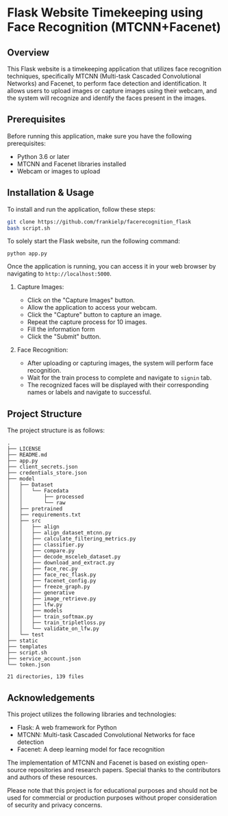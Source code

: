 # Flask Website Timekeeping using Face Recognition (MTCNN+Facenet)

## Overview
This Flask website is a timekeeping application that utilizes face recognition techniques, specifically MTCNN (Multi-task Cascaded Convolutional Networks) and Facenet, to perform face detection and identification. It allows users to upload images or capture images using their webcam, and the system will recognize and identify the faces present in the images.

## Prerequisites
Before running this application, make sure you have the following prerequisites:
- Python 3.6 or later
- MTCNN and Facenet libraries installed
- Webcam or images to upload

## Installation & Usage
To install and run the application, follow these steps:

```bash
git clone https://github.com/frankielp/facerecognition_flask
bash script.sh
```
To solely start the Flask website, run the following command:
```
python app.py
```
Once the application is running, you can access it in your web browser by navigating to `http://localhost:5000`.

1. Capture Images:
   - Click on the "Capture Images" button.
   - Allow the application to access your webcam.
   - Click the "Capture" button to capture an image.
   - Repeat the capture process for 10 images.
   - Fill the information form
   - Click the "Submit" button.

3. Face Recognition:
   - After uploading or capturing images, the system will perform face recognition.
   - Wait for the train process to complete and navigate to `signin` tab.
   - The recognized faces will be displayed with their corresponding names or labels and navigate to successful.



## Project Structure
The project structure is as follows:

```
.
├── LICENSE
├── README.md
├── app.py
├── client_secrets.json
├── credentials_store.json
├── model
│   ├── Dataset
│   │   └── Facedata
│   │       ├── processed
│   │       └── raw
│   ├── pretrained
│   ├── requirements.txt
│   ├── src
│   │   ├── align
│   │   ├── align_dataset_mtcnn.py
│   │   ├── calculate_filtering_metrics.py
│   │   ├── classifier.py
│   │   ├── compare.py
│   │   ├── decode_msceleb_dataset.py
│   │   ├── download_and_extract.py
│   │   ├── face_rec.py
│   │   ├── face_rec_flask.py
│   │   ├── facenet_config.py
│   │   ├── freeze_graph.py
│   │   ├── generative
│   │   ├── image_retrieve.py
│   │   ├── lfw.py
│   │   ├── models
│   │   ├── train_softmax.py
│   │   ├── train_tripletloss.py
│   │   └── validate_on_lfw.py
│   └── test
├── static
├── templates
├── script.sh
├── service_account.json
└── token.json

21 directories, 139 files
```

## Acknowledgements
This project utilizes the following libraries and technologies:
- Flask: A web framework for Python
- MTCNN: Multi-task Cascaded Convolutional Networks for face detection
- Facenet: A deep learning model for face recognition

The implementation of MTCNN and Facenet is based on existing open-source repositories and research papers. Special thanks to the contributors and authors of these resources.

Please note that this project is for educational purposes and should not be used for commercial or production purposes without proper consideration of security and privacy concerns.
